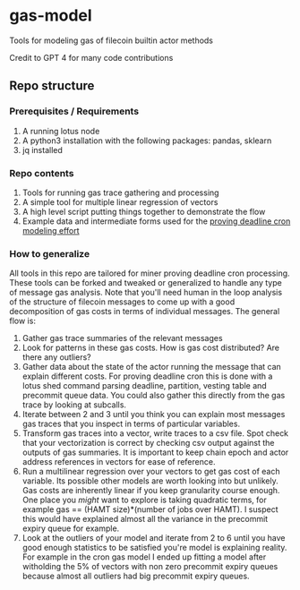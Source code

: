 # gas-model
Tools for modeling gas of filecoin builtin actor methods

Credit to GPT 4 for many code contributions 

## Repo structure

### Prerequisites / Requirements
1. A running lotus node
2. A python3 installation with the following packages: pandas, sklearn
3. jq installed 

### Repo contents

1. Tools for running gas trace gathering and processing
2. A simple tool for multiple linear regression of vectors
3. A high level script putting things together to demonstrate the flow
4. Example data and intermediate forms used for the [proving deadline cron modeling effort](https://github.com/filecoin-project/FIPs/discussions/761)

### How to generalize

All tools in this repo are tailored for miner proving deadline cron processing. These tools can be forked and tweaked or generalized to handle any type of message gas analysis.  Note that you'll need human in the loop analysis of the structure of filecoin messages to come up with a good decomposition of gas costs in terms of individual messages.  The general flow is:
  1. Gather gas trace summaries of the relevant messages
  2. Look for patterns in these gas costs.  How is gas cost distributed? Are there any outliers?  
  3. Gather data about the state of the actor running the message that can explain different costs.  For proving deadline cron this is done with a lotus shed command parsing deadline, partition, vesting table and precommit queue data.  You could also gather this directly from the gas trace by looking at subcalls.
  4. Iterate between 2 and 3 until you think you can explain most messages gas traces that you inspect in terms of particular variables.
  5. Transform gas traces into a vector, write traces to a csv file.  Spot check that your vectorization is correct by checking csv output against the outputs of gas summaries.  It is important to keep chain epoch and actor address references in vectors for ease of reference.
  6. Run a multilinear regression over your vectors to get gas cost of each variable.  Its possible other models are worth looking into but unlikely.  Gas costs are inherently linear if you keep granularity course enough.  One place you *might* want to explore is taking quadratic terms, for example gas == (HAMT size)*(number of jobs over HAMT).  I suspect this would have explained almost all the variance in the precommit expiry queue for example.
  7. Look at the outliers of your model and iterate from 2 to 6 until you have good enough statistics to be satisfied you're model is explaining reality.  For example in the cron gas model I ended up fitting a model after witholding the 5% of vectors with non zero precommit expiry queues because almost all outliers had big precommit expiry queues.
